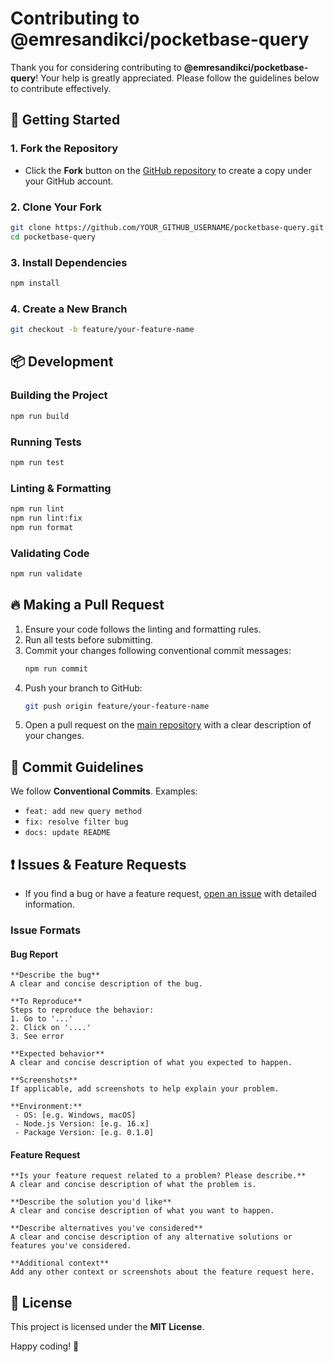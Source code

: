 # Contributing to @emresandikci/pocketbase-query

Thank you for considering contributing to **@emresandikci/pocketbase-query**! Your help is greatly appreciated. Please follow the guidelines below to contribute effectively.

## 📌 Getting Started

### 1. Fork the Repository
- Click the **Fork** button on the [GitHub repository](https://github.com/emresandikci/pocketbase-query) to create a copy under your GitHub account.

### 2. Clone Your Fork
```sh
git clone https://github.com/YOUR_GITHUB_USERNAME/pocketbase-query.git
cd pocketbase-query
```

### 3. Install Dependencies
```sh
npm install
```

### 4. Create a New Branch
```sh
git checkout -b feature/your-feature-name
```

## 📦 Development

### Building the Project
```sh
npm run build
```

### Running Tests
```sh
npm run test
```

### Linting & Formatting
```sh
npm run lint
npm run lint:fix
npm run format
```

### Validating Code
```sh
npm run validate
```

## 🔥 Making a Pull Request
1. Ensure your code follows the linting and formatting rules.
2. Run all tests before submitting.
3. Commit your changes following conventional commit messages:
   ```sh
   npm run commit
   ```
4. Push your branch to GitHub:
   ```sh
   git push origin feature/your-feature-name
   ```
5. Open a pull request on the [main repository](https://github.com/emresandikci/pocketbase-query) with a clear description of your changes.

## 📖 Commit Guidelines
We follow **Conventional Commits**. Examples:
- `feat: add new query method`
- `fix: resolve filter bug`
- `docs: update README`

## ❗ Issues & Feature Requests
- If you find a bug or have a feature request, [open an issue](https://github.com/emresandikci/pocketbase-query/issues) with detailed information.

### Issue Formats
#### Bug Report
```
**Describe the bug**
A clear and concise description of the bug.

**To Reproduce**
Steps to reproduce the behavior:
1. Go to '...'
2. Click on '....'
3. See error

**Expected behavior**
A clear and concise description of what you expected to happen.

**Screenshots**
If applicable, add screenshots to help explain your problem.

**Environment:**
 - OS: [e.g. Windows, macOS]
 - Node.js Version: [e.g. 16.x]
 - Package Version: [e.g. 0.1.0]
```

#### Feature Request
```
**Is your feature request related to a problem? Please describe.**
A clear and concise description of what the problem is.

**Describe the solution you'd like**
A clear and concise description of what you want to happen.

**Describe alternatives you've considered**
A clear and concise description of any alternative solutions or features you've considered.

**Additional context**
Add any other context or screenshots about the feature request here.
```

## 📜 License
This project is licensed under the **MIT License**.

Happy coding! 🚀

